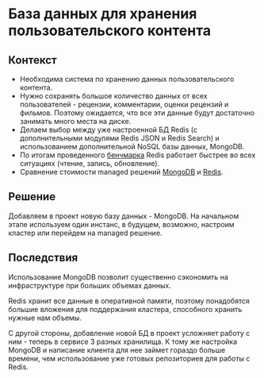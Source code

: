 База данных для хранения пользовательского контента
===============================

Контекст
------
- Необходима система по хранению данных пользовательского контента.
- Нужно сохранять большое количество данных от всех пользователей - рецензии, комментарии, оценки рецензий и фильмов.
Поэтому ожидается, что все эти данные будут достаточно занимать много места на диске.
- Делаем выбор между уже настроенной БД Redis (с дополнительными модулями Redis JSON и Redis Search) и
использованием дополнительной NoSQL базы данных, MongoDB.
- По итогам проведенного [бенчмарка](/docs/benchmarks/storage/README.md)
Redis работает быстрее во всех ситуациях (чтение, запись, обновление).
- Сравнение стоимости managed решений [MongoDB](https://www.mongodb.com/pricing) и
[Redis](https://redis.com/redis-enterprise-cloud/pricing/#calculator).

Решение
------
Добавляем в проект новую базу данных - MongoDB. На начальном этапе используем один инстанс,
в будущем, возможно, настроим кластер или перейдем на managed решение.

Последствия
------
Использование MongoDB позволит существенно сэкономить на инфраструктуре при больших объемах данных.

Redis хранит все данные в оперативной памяти, поэтому понадобятся большие вложения для поддержания кластера,
способного хранить нужные нам объемы.

С другой стороны, добавление новой БД в проект усложняет работу с ним - теперь в сервисе 3 разных хранилища.
К тому же настройка MongoDB и написание клиента для нее займет гораздо больше времени, чем использование уже готовых
репозиториев для работы с Redis.
